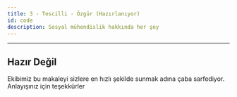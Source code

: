 ```yaml
---
title: 3 - Tescilli - Özgür (Hazırlanıyor)
id: code
description: Sosyal mühendislik hakkında her şey
---
```

**********************************************************

## Hazır Değil

Ekibimiz bu makaleyi sizlere en hızlı şekilde sunmak adına çaba sarfediyor. Anlayışınız için teşekkürler